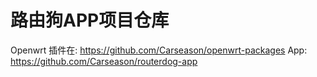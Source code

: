 # 路由狗APP项目仓库
  Openwrt 插件在: https://github.com/Carseason/openwrt-packages
  App: https://github.com/Carseason/routerdog-app